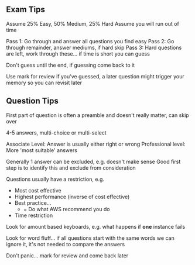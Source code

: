 ## Exam Tips

Assume 25% Easy, 50% Medium, 25% Hard
Assume you will run out of time

Pass 1: Go through and answer all questions you find easy
Pass 2: Go through remainder, answer mediums, if hard skip
Pass 3: Hard questions are left, work through these... if time is short you can guess

Don't guess until the end, if guessing come back to it

Use mark for review if you've guessed, a later question might trigger your memory so you can revisit later

## Question Tips

First part of question is often a preamble and doesn't really matter, can skip over

4-5 answers, multi-choice or multi-select

Associate Level: Answer is usually either right or wrong
Professional level: More 'most suitable' answers

Generally 1 answer can be excluded, e.g. doesn't make sense
Good first step is to identify this and exclude from consideration

Questions usually have a restriction, e.g. 
- Most cost effective
- Highest performance (inverse of cost effective)
- Best practice...
	- = Do what AWS recommend you do
- Time restriction

Look for amount based keyboards, e.g. what happens if **one** instance fails

Look for word fluff... if all questions start with the same words we can ignore it, it's not needed to compare the answers

Don't panic... mark for review and come back later

